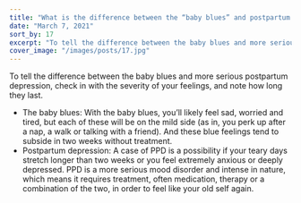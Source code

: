 ```yaml
---
title: "What is the difference between the “baby blues” and postpartum depression (PPD)?"
date: "March 7, 2021"
sort_by: 17
excerpt: "To tell the difference between the baby blues and more serious postpartum depression"
cover_image: "/images/posts/17.jpg"
---
```


To tell the difference between the baby blues and more serious postpartum depression, check in with the severity of your feelings, and note how long they last.

- The baby blues: With the baby blues, you’ll likely feel sad, worried and tired, but each of these will be on the mild side (as in, you perk up after a nap, a walk or talking with a friend). And these blue feelings tend to subside in two weeks without treatment.
- Postpartum depression: A case of PPD is a possibility if your teary days stretch longer than two weeks or you feel extremely anxious or deeply depressed. PPD is a more serious mood disorder and intense in nature, which means it requires treatment, often medication, therapy or a combination of the two, in order to feel like your old self again.
